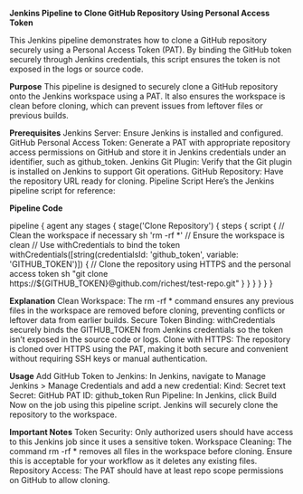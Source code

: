 **Jenkins Pipeline to Clone GitHub Repository Using Personal Access Token**

This Jenkins pipeline demonstrates how to clone a GitHub repository securely using a Personal Access Token (PAT). By binding the GitHub token securely through Jenkins credentials, this script ensures the token is not exposed in the logs or source code.

**Purpose**
This pipeline is designed to securely clone a GitHub repository onto the Jenkins workspace using a PAT. It also ensures the workspace is clean before cloning, which can prevent issues from leftover files or previous builds.

**Prerequisites**
Jenkins Server: Ensure Jenkins is installed and configured.
GitHub Personal Access Token: Generate a PAT with appropriate repository access permissions on GitHub and store it in Jenkins credentials under an identifier, such as github_token.
Jenkins Git Plugin: Verify that the Git plugin is installed on Jenkins to support Git operations.
GitHub Repository: Have the repository URL ready for cloning.
Pipeline Script
Here’s the Jenkins pipeline script for reference:

**Pipeline Code**

pipeline {
    agent any
    stages {
        stage('Clone Repository') {
            steps {
                script {
                    // Clean the workspace if necessary
                    sh 'rm -rf *'  // Ensure the workspace is clean
                    // Use withCredentials to bind the token
                    withCredentials([string(credentialsId: 'github_token', variable: 'GITHUB_TOKEN')]) {
                        // Clone the repository using HTTPS and the personal access token
                        sh "git clone https://${GITHUB_TOKEN}@github.com/richest/test-repo.git"
                    }
                }
            }
        }
    }
}

**Explanation**
Clean Workspace: The rm -rf * command ensures any previous files in the workspace are removed before cloning, preventing conflicts or leftover data from earlier builds.
Secure Token Binding: withCredentials securely binds the GITHUB_TOKEN from Jenkins credentials so the token isn’t exposed in the source code or logs.
Clone with HTTPS: The repository is cloned over HTTPS using the PAT, making it both secure and convenient without requiring SSH keys or manual authentication.

**Usage**
Add GitHub Token to Jenkins: In Jenkins, navigate to Manage Jenkins > Manage Credentials and add a new credential:
Kind: Secret text
Secret: GitHub PAT
ID: github_token
Run Pipeline: In Jenkins, click Build Now on the job using this pipeline script. Jenkins will securely clone the repository to the workspace.

**Important Notes**
Token Security: Only authorized users should have access to this Jenkins job since it uses a sensitive token.
Workspace Cleaning: The command rm -rf * removes all files in the workspace before cloning. Ensure this is acceptable for your workflow as it deletes any existing files.
Repository Access: The PAT should have at least repo scope permissions on GitHub to allow cloning.
